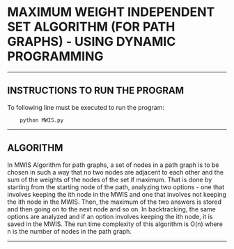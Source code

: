 # MAXIMUM WEIGHT INDEPENDENT SET ALGORITHM (FOR PATH GRAPHS) - USING DYNAMIC PROGRAMMING
----------------------------------------
INSTRUCTIONS TO RUN THE PROGRAM
----------------------------------------

To following line must be executed to run the program:

        python MWIS.py

----------------------------------------
ALGORITHM
----------------------------------------

In MWIS Algorithm for path graphs, a set of nodes in a path
graph is to be chosen in such a way that no two nodes are
adjacent to each other and the sum of the weights of the nodes
of the set if maximum. That is done by starting from the starting node
of the path, analyzing two options - one that involves keeping the
ith node in the MWIS and one that involves not keeping the ith node
in the MWIS. Then, the maximum of the two answers is stored and then
going on to the next node and so on. In backtracking, the same options
are analyzed and if an option involves keeping the ith node, it is saved
in the MWIS. The run time complexity of this algorithm is O(n) where n
is the number of nodes in the path graph.

----------------------------------------
